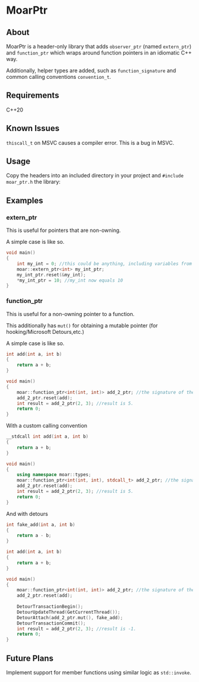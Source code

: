 # MoarPtr

## About

MoarPtr is a header-only library that adds `observer_ptr` (named `extern_ptr`) and `function_ptr` which wraps around function pointers in an idiomatic C++ way.

Additionally, helper types are added, such as `function_signature` and common calling conventions `convention_t`.

## Requirements
C++20

## Known Issues
`thiscall_t` on MSVC causes a compiler error. This is a bug in MSVC.

## Usage
Copy the headers into an included directory in your project and `#include moar_ptr.h` the library:

## Examples

### extern_ptr
This is useful for pointers that are non-owning.

A simple case is like so.
```cpp
void main()
{
    int my_int = 0; //this could be anything, including variables from other modules.
    moar::extern_ptr<int> my_int_ptr;
    my_int_ptr.reset(&my_int);
    *my_int_ptr = 10; //my_int now equals 10
}
```

### function_ptr
This is useful for a non-owning pointer to a function.

This additionally has `mut()` for obtaining a mutable pointer (for hooking/Microsoft Detours,etc.)

A simple case is like so.
```cpp
int add(int a, int b)
{
    return a + b;
}

void main()
{
    moar::function_ptr<int(int, int)> add_2_ptr; //the signature of the function uses std::function style syntax.
    add_2_ptr.reset(add);
    int result = add_2_ptr(2, 3); //result is 5.
    return 0;
}
```

With a custom calling convention
```cpp
__stdcall int add(int a, int b)
{
    return a + b;
}

void main()
{
    using namespace moar::types;
    moar::function_ptr<int(int, int), stdcall_t> add_2_ptr; //the signature of the function uses std::function style syntax.
    add_2_ptr.reset(add);
    int result = add_2_ptr(2, 3); //result is 5.
    return 0;
}
```

And with detours
```cpp
int fake_add(int a, int b)
{
    return a - b;
}

int add(int a, int b)
{
    return a + b;
}

void main()
{
    moar::function_ptr<int(int, int)> add_2_ptr; //the signature of the function uses std::function style syntax.
    add_2_ptr.reset(add);
    
    DetourTransactionBegin();
    DetourUpdateThread(GetCurrentThread());
    DetourAttach(add_2_ptr.mut(), fake_add);
    DetourTransactionCommit();
    int result = add_2_ptr(2, 3); //result is -1.
    return 0;
}
```

## Future Plans
Implement support for member functions using similar logic as `std::invoke`.
